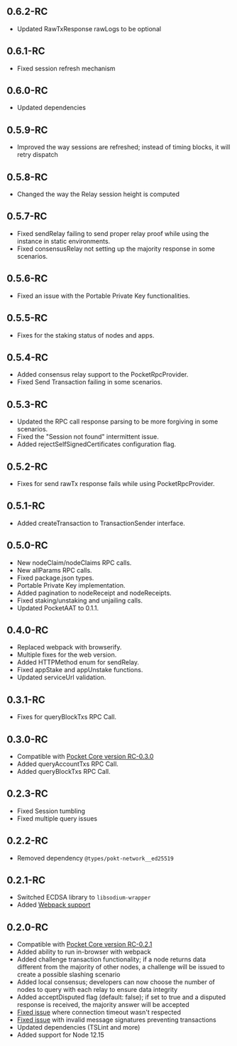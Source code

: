 ## 0.6.2-RC
- Updated RawTxResponse rawLogs to be optional

## 0.6.1-RC
- Fixed session refresh mechanism

## 0.6.0-RC
- Updated dependencies

## 0.5.9-RC
- Improved the way sessions are refreshed; instead of timing blocks, it will retry dispatch

## 0.5.8-RC
- Changed the way the Relay session height is computed

## 0.5.7-RC
- Fixed sendRelay failing to send proper relay proof while using the instance in static environments.
- Fixed consensusRelay not setting up the majority response in some scenarios.
  
## 0.5.6-RC
- Fixed an issue with the Portable Private Key functionalities.

## 0.5.5-RC
- Fixes for the staking status of nodes and apps.

## 0.5.4-RC
- Added consensus relay support to the PocketRpcProvider.
- Fixed Send Transaction failing in some scenarios.
  
## 0.5.3-RC   
- Updated the RPC call response parsing to be more forgiving in some scenarios.
- Fixed the "Session not found" intermittent issue.
- Added rejectSelfSignedCertificates configuration flag.

## 0.5.2-RC
- Fixes for send rawTx response fails while using PocketRpcProvider.

## 0.5.1-RC
- Added createTransaction to TransactionSender interface.

## 0.5.0-RC
- New nodeClaim/nodeClaims RPC calls.
- New allParams RPC calls.
- Fixed package.json types.
- Portable Private Key implementation.
- Added pagination to nodeReceipt and nodeReceipts.
- Fixed staking/unstaking and unjailing calls.
- Updated PocketAAT to 0.1.1.

## 0.4.0-RC
- Replaced webpack with browserify.
- Multiple fixes for the web version.
- Added HTTPMethod enum for sendRelay.
- Fixed appStake and appUnstake functions.
- Updated serviceUrl validation.

## 0.3.1-RC
- Fixes for queryBlockTxs RPC Call.

## 0.3.0-RC
- Compatible with [Pocket Core version RC-0.3.0](https://github.com/pokt-network/pocket-core/releases/tag/RC-0.3.0)
- Added queryAccountTxs RPC Call.
- Added queryBlockTxs RPC Call.

## 0.2.3-RC
- Fixed Session tumbling
- Fixed multiple query issues

## 0.2.2-RC
- Removed dependency `@types/pokt-network__ed25519`

## 0.2.1-RC
- Switched ECDSA library to `libsodium-wrapper`
- Added [Webpack support](https://webpack.js.org)

## 0.2.0-RC
- Compatible with [Pocket Core version RC-0.2.1](https://github.com/pokt-network/pocket-core/releases/tag/RC-0.2.1)
- Added ability to run in-browser with webpack
- Added challenge transaction functionality; if a node returns data different from the majority of other nodes, a challenge will be issued to create a possible slashing scenario
- Added local consensus; developers can now choose the number of nodes to query with each relay to ensure data integrity
- Added acceptDisputed flag (default: false); if set to true and a disputed response is received, the majority answer will be accepted
- [Fixed issue](https://github.com/pokt-network/pocket-js/issues/233) where connection timeout wasn't respected
- [Fixed issue](https://github.com/pokt-network/pocket-js/issues/232) with invalid message signatures preventing transactions
- Updated dependencies (TSLint and more)
- Added support for Node 12.15 
